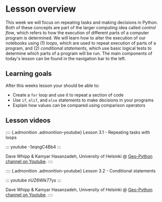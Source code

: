 # Lesson overview

This week we will focus on repeating tasks and making decisions in
Python. Both of these concepts are part of the larger computing idea
called *control flow*, which refers to how the execution of different
parts of a computer program is determined. We will learn how to alter
the execution of our notebooks using (1) *loops*, which are used to
repeat execution of parts of a program, and (2) *conditional
statements*, which use basic logical tests to determine which parts of a
program will be run. The main components of today\'s lesson can be found
in the navigation bar to the left.

## Learning goals

After this weeks lesson your should be able to:

-   Create a `for` loop and use it to repeat a section of code
-   Use `if`, `elif`, and `else` statements to make decisions in your
    programs
-   Explain how values can be compared using comparison operators

## Lesson videos

:::: {.admonition .admonition-youtube}
Lesson 3.1 - Repeating tasks with loops

::: youtube
-1eqngC4Bb4
:::

Dave Whipp & Kamyar Hasanzadeh, University of Helsinki @ [Geo-Python
channel on
Youtube](https://www.youtube.com/channel/UCQ1_1hZ0A1Vic2zmWE56s2A).
::::

:::: {.admonition .admonition-youtube}
Lesson 3.2 - Conditional statements

::: youtube
nUZ6Wlk77ys
:::

Dave Whipp & Kamyar Hasanzadeh, University of Helsinki @ [Geo-Python
channel on
Youtube](https://www.youtube.com/channel/UCQ1_1hZ0A1Vic2zmWE56s2A).
::::
